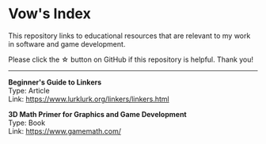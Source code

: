 # Vow's Index

This repository links to educational resources that are relevant to my work in software and game development.

Please click the ☆ button on GitHub if this repository is helpful. Thank you!

---

**Beginner's Guide to Linkers**  
Type: Article  
Link: https://www.lurklurk.org/linkers/linkers.html

**3D Math Primer for Graphics and Game Development**  
Type: Book  
Link: https://www.gamemath.com/
